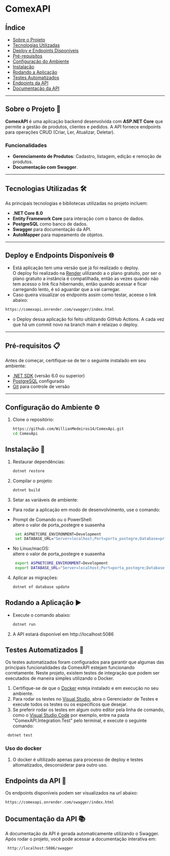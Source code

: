 # ComexAPI

## Índice

- [Sobre o Projeto](#sobre-o-projeto)
- [Tecnologias Utilizadas](#tecnologias-utilizadas)
- [Deploy e Endpoints Disponíveis](#Deploy-e-Endpoints-Disponíveis)
- [Pré-requisitos](#pré-requisitos)
- [Configuração do Ambiente](#configuração-do-ambiente)
- [Instalação](#instalação)
- [Rodando a Aplicação](#rodando-a-aplicação)
- [Testes Automatizados](#Testes-automatizados)
- [Endpoints da API](#endpoints-da-api)
- [Documentação da API](#documentação-da-api)

---

## Sobre o Projeto 🚀

**ComexAPI** é uma aplicação backend desenvolvida com **ASP.NET Core** que permite a gestão de produtos, clientes e pedidos. A API fornece endpoints para operações CRUD (Criar, Ler, Atualizar, Deletar).

### Funcionalidades

- **Gerenciamento de Produtos**: Cadastro, listagem, edição e remoção de produtos.
- **Documentação com Swagger**.

---

## Tecnologias Utilizadas 🛠️

As principais tecnologias e bibliotecas utilizadas no projeto incluem:

- **.NET Core 8.0**
- **Entity Framework Core** para interação com o banco de dados.
- **PostgreSQL** como banco de dados.
- **Swagger** para documentação da API.
- **AutoMapper** para mapeamento de objetos.

---

## Deploy e Endpoints Disponíveis 🌐

- Está aplicação tem uma versão que já foi realizado o deploy.<br>
  O deploy foi realizado na [Render](https://render.com/) ulilizando a o plano gratuito, por ser o plano gratuito a instância é compatilhada, então as vezes quando não tem acesso o link fica hibernando, então quando acessar e ficar carregando lento, é só aguardar que a vai carregar.
- Caso queira visualizar os endpoints assim como testar, aceese o link abaixo:

```bash
https://comexapi.onrender.com/swagger/index.html
```

- o Deploy dessa aplicação foi feito ultilizando GitHub Actions. A cada vez que há um commit novo na branch main é relaizao o deploy.

---

## Pré-requisitos 📋

Antes de começar, certifique-se de ter o seguinte instalado em seu ambiente:

- [.NET SDK](https://dotnet.microsoft.com/download) (versão 6.0 ou superior)
- [PostgreSQL](https://www.postgresql.org/) configurado
- [Git](https://git-scm.com/) para controle de versão

---

## Configuração do Ambiente ⚙️

1. Clone o repositório:

   ```bash
   https://github.com/WillianMedeiros14/ComexApi.git
   cd ComexApi
   ```

## Instalação 🔧

1. Restaurar dependências:

   ```bash
   dotnet restore
   ```

2. Compilar o projeto:

   ```bash
   dotnet build
   ```

3. Setar as variáveis de ambiente:

- Para rodar a aplicação em modo de desenvolvimento, use o comando:

- Prompt de Comando ou o PowerShell:<br>
  altere o valor de porta_postegre e suasenha

  ```bash
   set ASPNETCORE_ENVIRONMENT=Development
   set DATABASE_URL="Server=localhost;Port=porta_postegre;Database=produtos;Username=postgres;Password=suasenha"

  ```

- No Linux/macOS:<br>
  altere o valor de porta_postegre e suasenha

  ```bash
   export ASPNETCORE_ENVIRONMENT=Development
   export DATABASE_URL="Server=localhost;Port=porta_postegre;Database=produtos;Username=postgres;Password=suasenha"

  ```

4. Aplicar as migrações:

   ```bash
   dotnet ef database update
   ```

## Rodando a Aplicação ▶️

- Execute o comando abaixo:

  ```bash
  dotnet run
  ```

2. A API estará disponível em http://localhost:5086

## Testes Automatizados 🧪

Os testes automatizados foram configurados para garantir que algumas das principais funcionalidades da ComexAPI estejam funcionando corretamente. Neste projeto, existem testes de integração que podem ser executados de maneira simples utilizando o Docker.

1. Certifique-se de que o [Docker](https://docs.docker.com/get-started/get-docker/) esteja instalado e em execução no seu ambiente.
2. Para rodar os testes no [Visual Studio](https://visualstudio.microsoft.com/pt-br/vs/community/), abra o Gerenciador de Testes e execute todos os testes ou os específicos que desejar.
3. Se preferir rodar os testes em algum outro editor pela linha de comando, como o [Visual Studio Code](https://code.visualstudio.com/Download) por exemplo, entre na pasta "ComexAPI.Integration.Test" pelo terminal, e execute o seguinte comando:

```bash
 dotnet test
```

### Uso do docker

1. O docker é ultilizado apenas para processo de deploy e testes altomatizados, desconsiderar para outro uso.

## Endpoints da API 📡

Os endpoints disponíveis podem ser visualizados na url abaixo:

```bash
https://comexapi.onrender.com/swagger/index.html
```

## Documentação da API 📚

A documentação da API é gerada automaticamente utilizando o Swagger. Após rodar o projeto, você pode acessar a documentação interativa em:

```bash
 http://localhost:5086/swagger
```
